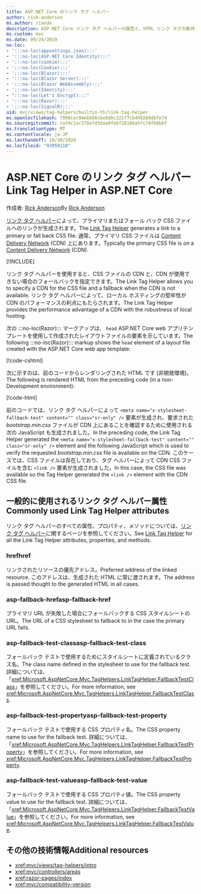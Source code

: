 ```yaml
---
title: ASP.NET Core のリンク タグ ヘルパー
author: rick-anderson
ms.author: riande
description: ASP.NET Core リンク タグ ヘルパーの属性と、HTML リンク タグの動作拡張時の各属性の役割を示します。
ms.custom: mvc
ms.date: 09/24/2019
no-loc:
- ':::no-loc(appsettings.json):::'
- ':::no-loc(ASP.NET Core Identity):::'
- ':::no-loc(cookie):::'
- ':::no-loc(Cookie):::'
- ':::no-loc(Blazor):::'
- ':::no-loc(Blazor Server):::'
- ':::no-loc(Blazor WebAssembly):::'
- ':::no-loc(Identity):::'
- ":::no-loc(Let's Encrypt):::"
- ':::no-loc(Razor):::'
- ':::no-loc(SignalR):::'
uid: mvc/views/tag-helpers/builtin-th/link-tag-helper
ms.openlocfilehash: 7998cec94ebb56cbe6dbc321f7cb499260d6fe74
ms.sourcegitcommit: ca34c1ac578e7d3daa0febf1810ba5fc74f60bbf
ms.translationtype: MT
ms.contentlocale: ja-JP
ms.lasthandoff: 10/30/2020
ms.locfileid: "93059118"
---
```

# <a name="link-tag-helper-in-aspnet-core"></a><span data-ttu-id="6b019-103">ASP.NET Core のリンク タグ ヘルパー</span><span class="sxs-lookup"><span data-stu-id="6b019-103">Link Tag Helper in ASP.NET Core</span></span>

<span data-ttu-id="6b019-104">作成者: [Rick Anderson](https://twitter.com/RickAndMSFT)</span><span class="sxs-lookup"><span data-stu-id="6b019-104">By [Rick Anderson](https://twitter.com/RickAndMSFT)</span></span>

<span data-ttu-id="6b019-105">[リンク タグ ヘルパー](xref:Microsoft.AspNetCore.Mvc.TagHelpers.LinkTagHelper)によって、プライマリまたはフォール バック CSS ファイルへのリンクが生成されます。</span><span class="sxs-lookup"><span data-stu-id="6b019-105">The [Link Tag Helper](xref:Microsoft.AspNetCore.Mvc.TagHelpers.LinkTagHelper) generates a link to a primary or fall back CSS file.</span></span> <span data-ttu-id="6b019-106">通常、プライマリ CSS ファイルは [Content Delivery Network](/office365/enterprise/content-delivery-networks#what-exactly-is-a-cdn) (CDN) 上にあります。</span><span class="sxs-lookup"><span data-stu-id="6b019-106">Typically the primary CSS file is on a [Content Delivery Network](/office365/enterprise/content-delivery-networks#what-exactly-is-a-cdn) (CDN).</span></span>

[!INCLUDE[](~/includes/cdn.md)]

<span data-ttu-id="6b019-107">リンク タグ ヘルパーを使用すると、CSS ファイルの CDN と、CDN が使用できない場合のフォールバックを指定できます。</span><span class="sxs-lookup"><span data-stu-id="6b019-107">The Link Tag Helper allows you to specify a CDN for the CSS file and a fallback when the CDN is not available.</span></span> <span data-ttu-id="6b019-108">リンク タグ ヘルパーによって、ローカル ホスティングの堅牢性が CDN のパフォーマンスの利点にもたらされます。</span><span class="sxs-lookup"><span data-stu-id="6b019-108">The Link Tag Helper provides the performance advantage of a CDN with the robustness of local hosting.</span></span>

<span data-ttu-id="6b019-109">次の :::no-loc(Razor)::: マークアップは、 `head` ASP.NET Core web アプリテンプレートを使用して作成されたレイアウトファイルの要素を示しています。</span><span class="sxs-lookup"><span data-stu-id="6b019-109">The following :::no-loc(Razor)::: markup shows the `head` element of a layout file created with the ASP.NET Core web app template:</span></span>

[!code-cshtml[](link-tag-helper/sample/_Layout.cshtml?name=snippet)]

<span data-ttu-id="6b019-110">次に示すのは、前のコードからレンダリングされた HTML です (非開発環境)。</span><span class="sxs-lookup"><span data-stu-id="6b019-110">The following is rendered HTML from the preceding code (in a non-Development environment):</span></span>

[!code-html[](link-tag-helper/sample/HtmlPage1.html)]

<span data-ttu-id="6b019-111">前のコードでは、リンク タグ ヘルパーによって `<meta name="x-stylesheet-fallback-test" content="" class="sr-only" />` 要素が生成され、要求された *bootstrap.min.css* ファイルが CDN 上にあることを確認するために使用される次の JavaScript も生成されました。</span><span class="sxs-lookup"><span data-stu-id="6b019-111">In the preceding code, the Link Tag Helper generated the `<meta name="x-stylesheet-fallback-test" content="" class="sr-only" />` element and the following JavaScript which is used to verify the requested *bootstrap.min.css* file is available on the CDN.</span></span> <span data-ttu-id="6b019-112">このケースでは、CSS ファイルは存在しており、タグ ヘルパーによって CDN CSS ファイルを含む `<link />` 要素が生成されました。</span><span class="sxs-lookup"><span data-stu-id="6b019-112">In this case, the CSS file was available so the Tag Helper generated the `<link />` element with the CDN CSS file.</span></span>

## <a name="commonly-used-link-tag-helper-attributes"></a><span data-ttu-id="6b019-113">一般的に使用されるリンク タグ ヘルパー属性</span><span class="sxs-lookup"><span data-stu-id="6b019-113">Commonly used Link Tag Helper attributes</span></span>

<span data-ttu-id="6b019-114">リンク タグ ヘルパーのすべての属性、プロパティ、メソッドについては、[リンク タグ ヘルパー](xref:Microsoft.AspNetCore.Mvc.TagHelpers.LinkTagHelper)に関するページを参照してください。</span><span class="sxs-lookup"><span data-stu-id="6b019-114">See [Link Tag Helper](xref:Microsoft.AspNetCore.Mvc.TagHelpers.LinkTagHelper)  for all the Link Tag Helper attributes, properties, and methods.</span></span>

### <a name="href"></a><span data-ttu-id="6b019-115">href</span><span class="sxs-lookup"><span data-stu-id="6b019-115">href</span></span>

<span data-ttu-id="6b019-116">リンクされたリソースの優先アドレス。</span><span class="sxs-lookup"><span data-stu-id="6b019-116">Preferred address of the linked resource.</span></span> <span data-ttu-id="6b019-117">このアドレスは、生成された HTML に常に渡されます。</span><span class="sxs-lookup"><span data-stu-id="6b019-117">The address is passed thought to the generated HTML in all cases.</span></span>

### <a name="asp-fallback-href"></a><span data-ttu-id="6b019-118">asp-fallback-href</span><span class="sxs-lookup"><span data-stu-id="6b019-118">asp-fallback-href</span></span>

<span data-ttu-id="6b019-119">プライマリ URL が失敗した場合にフォールバックする CSS スタイルシートの URL。</span><span class="sxs-lookup"><span data-stu-id="6b019-119">The URL of a CSS stylesheet to fallback to in the case the primary URL fails.</span></span>

### <a name="asp-fallback-test-class"></a><span data-ttu-id="6b019-120">asp-fallback-test-class</span><span class="sxs-lookup"><span data-stu-id="6b019-120">asp-fallback-test-class</span></span>

<span data-ttu-id="6b019-121">フォールバック テストで使用するためにスタイルシートに定義されているクラス名。</span><span class="sxs-lookup"><span data-stu-id="6b019-121">The class name defined in the stylesheet to use for the fallback test.</span></span> <span data-ttu-id="6b019-122">詳細については、「<xref:Microsoft.AspNetCore.Mvc.TagHelpers.LinkTagHelper.FallbackTestClass>」を参照してください。</span><span class="sxs-lookup"><span data-stu-id="6b019-122">For more information, see <xref:Microsoft.AspNetCore.Mvc.TagHelpers.LinkTagHelper.FallbackTestClass>.</span></span>

### <a name="asp-fallback-test-property"></a><span data-ttu-id="6b019-123">asp-fallback-test-property</span><span class="sxs-lookup"><span data-stu-id="6b019-123">asp-fallback-test-property</span></span>

<span data-ttu-id="6b019-124">フォールバック テストで使用する CSS プロパティ名。</span><span class="sxs-lookup"><span data-stu-id="6b019-124">The CSS property name to use for the fallback test.</span></span> <span data-ttu-id="6b019-125">詳細については、「<xref:Microsoft.AspNetCore.Mvc.TagHelpers.LinkTagHelper.FallbackTestProperty>」を参照してください。</span><span class="sxs-lookup"><span data-stu-id="6b019-125">For more information, see <xref:Microsoft.AspNetCore.Mvc.TagHelpers.LinkTagHelper.FallbackTestProperty>.</span></span>

### <a name="asp-fallback-test-value"></a><span data-ttu-id="6b019-126">asp-fallback-test-value</span><span class="sxs-lookup"><span data-stu-id="6b019-126">asp-fallback-test-value</span></span>

<span data-ttu-id="6b019-127">フォールバック テストで使用する CSS プロパティ値。</span><span class="sxs-lookup"><span data-stu-id="6b019-127">The CSS property value to use for the fallback test.</span></span> <span data-ttu-id="6b019-128">詳細については、「<xref:Microsoft.AspNetCore.Mvc.TagHelpers.LinkTagHelper.FallbackTestValue>」を参照してください。</span><span class="sxs-lookup"><span data-stu-id="6b019-128">For more information, see <xref:Microsoft.AspNetCore.Mvc.TagHelpers.LinkTagHelper.FallbackTestValue>.</span></span>

## <a name="additional-resources"></a><span data-ttu-id="6b019-129">その他の技術情報</span><span class="sxs-lookup"><span data-stu-id="6b019-129">Additional resources</span></span>

* <xref:mvc/views/tag-helpers/intro>
* <xref:mvc/controllers/areas>
* <xref:razor-pages/index>
* <xref:mvc/compatibility-version>
